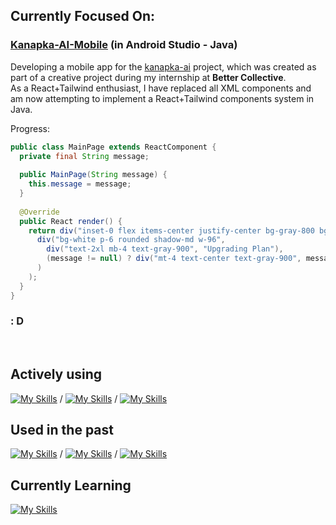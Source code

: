 ## Currently Focused On:
### [Kanapka-AI-Mobile](https://github.com/FylypekUNO/Kanapka-AI-Mobile) (in Android Studio - Java)

Developing a mobile app for the [kanapka-ai](https://github.com/Glider6014/kanapka-ai) project, which was created as part of a creative project during my internship at **Better Collective**.  
As a React+Tailwind enthusiast, I have replaced all XML components and am now attempting to implement a React+Tailwind components system in Java.

Progress:
```java
public class MainPage extends ReactComponent {
  private final String message;
  
  public MainPage(String message) {
    this.message = message;
  }
  
  @Override
  public React render() {
    return div("inset-0 flex items-center justify-center bg-gray-800 bg-opacity-50",
      div("bg-white p-6 rounded shadow-md w-96",
        div("text-2xl mb-4 text-gray-900", "Upgrading Plan"),
        (message != null) ? div("mt-4 text-center text-gray-900", message) : null
      )
    );
  }
}
```

### : D

<br/>

## Actively using
[![My Skills](https://skillicons.dev/icons?i=vscode,nextjs,nodejs,js,ts)](https://skillicons.dev) /
[![My Skills](https://skillicons.dev/icons?i=androidstudio,java)](https://skillicons.dev) /
[![My Skills](https://skillicons.dev/icons?i=rider,cs)](https://skillicons.dev)

## Used in the past
[![My Skills](https://skillicons.dev/icons?i=robloxstudio,lua)](https://skillicons.dev) /
[![My Skills](https://skillicons.dev/icons?i=pycharm,py)](https://skillicons.dev) /
[![My Skills](https://skillicons.dev/icons?i=php,mysql)](https://skillicons.dev)

## Currently Learning
[![My Skills](https://skillicons.dev/icons?i=rust,deno)](https://skillicons.dev)

<!--
**FylypekUNO/FylypekUNO** is a ✨ _special_ ✨ repository because its `README.md` (this file) appears on your GitHub profile.

Here are some ideas to get you started:

- 🔭 I’m currently working on ...
- 🌱 I’m currently learning ...
- 👯 I’m looking to collaborate on ...
- 🤔 I’m looking for help with ...
- 💬 Ask me about ...
- 📫 How to reach me: ...
- 😄 Pronouns: ...
- ⚡ Fun fact: ...
-->
